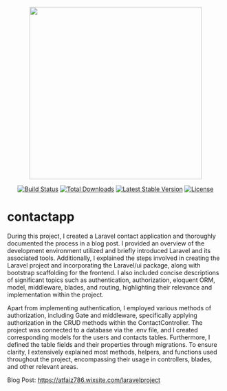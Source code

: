 <p align="center"><a href="https://laravel.com" target="_blank"><img src="https://raw.githubusercontent.com/laravel/art/master/logo-lockup/5%20SVG/2%20CMYK/1%20Full%20Color/laravel-logolockup-cmyk-red.svg" width="400"></a></p>

<p align="center">
<a href="https://travis-ci.org/laravel/framework"><img src="https://travis-ci.org/laravel/framework.svg" alt="Build Status"></a>
<a href="https://packagist.org/packages/laravel/framework"><img src="https://img.shields.io/packagist/dt/laravel/framework" alt="Total Downloads"></a>
<a href="https://packagist.org/packages/laravel/framework"><img src="https://img.shields.io/packagist/v/laravel/framework" alt="Latest Stable Version"></a>
<a href="https://packagist.org/packages/laravel/framework"><img src="https://img.shields.io/packagist/l/laravel/framework" alt="License"></a>
</p>

# contactapp
During this project, I created a Laravel contact application and thoroughly documented the process in a blog post. I provided an overview of the development environment utilized and briefly introduced Laravel and its associated tools. Additionally, I explained the steps involved in creating the Laravel project and incorporating the Laravel/ui package, along with bootstrap scaffolding for the frontend. I also included concise descriptions of significant topics such as authentication, authorization, eloquent ORM, model, middleware, blades, and routing, highlighting their relevance and implementation within the project.

Apart from implementing authentication, I employed various methods of authorization, including Gate and middleware, specifically applying authorization in the CRUD methods within the ContactController. The project was connected to a database via the .env file, and I created corresponding models for the users and contacts tables. Furthermore, I defined the table fields and their properties through migrations. To ensure clarity, I extensively explained most methods, helpers, and functions used throughout the project, encompassing their usage in controllers, blades, and other relevant areas.

Blog Post: https://atfaiz786.wixsite.com/laravelproject
